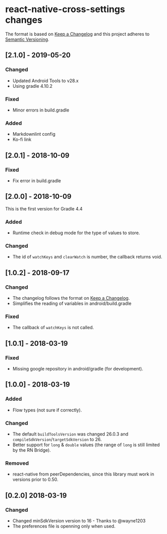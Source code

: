 # react-native-cross-settings changes

The format is based on [Keep a Changelog](http://keepachangelog.com/en/1.0.0/) and this project adheres to [Semantic Versioning](http://semver.org/spec/v2.0.0.html).

## [2.1.0] - 2019-05-20

### Changed

- Updated Android Tools to v28.x
- Using gradle 4.10.2

### Fixed

- Minor errors in build.gradle

### Added

- Markdownlint config
- Ko-fi link

## [2.0.1] - 2018-10-09

### Fixed

- Fix error in build.gradle

## [2.0.0] - 2018-10-09

This is the first version for Gradle 4.4

### Added

- Runtime check in debug mode for the type of values to store.

### Changed

- The id of `watchKeys` and `clearWatch` is number, the callback returns void.

## [1.0.2] - 2018-09-17

### Changed

- The changelog follows the format on [Keep a Changelog](http://keepachangelog.com/en/1.0.0/).
- Simplifies the reading of variables in android/build.gradle

### Fixed

- The callback of `watchKeys` is not called.

## [1.0.1] - 2018-03-19

### Fixed

- Missing google repository in android/gradle (for development).

## [1.0.0] - 2018-03-19

### Added

- Flow types (not sure if correctly).

### Changed

- The default `buildToolsVersion` was changed 26.0.3 and `compileSdkVersion`/`targetSdkVersion` to 26.
- Better support for `long` & `double` values (the range of `long` is still limited by the RN Bridge).

### Removed

- react-native from peerDependencies, since this library must work in versions prior to 0.50.

## [0.2.0] 2018-03-19

### Changed

- Changed minSdkVersion version to 16 - Thanks to @wayne1203
- The preferences file is openning only when used.
